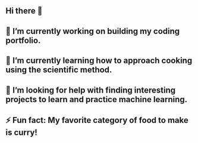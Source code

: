 ## Hi there 👋
## 🔭 I’m currently working on building my coding portfolio.
## 🌱 I’m currently learning how to approach cooking using the scientific method.
## 🤔 I’m looking for help with finding interesting projects to learn and practice machine learning.
## ⚡ Fun fact: My favorite category of food to make is curry!

<!--
**JBertEveritt15/JBertEveritt15** is a ✨ _special_ ✨ repository because its `README.md` (this file) appears on your GitHub profile.

Here are some ideas to get you started:

- 🔭 I’m currently working on building my coding portfolio.
- 🌱 I’m currently learning how to approach cooking using the scientific method.
- 👯 I’m looking to collaborate on anything.
- 🤔 I’m looking for help with finding interesting projects to learn and practice machine learning.
- 💬 Ask me about food
- 📫 How to reach me: jeberteveritt24@gmail.com
- 😄 Pronouns: He/Him
- ⚡ Fun fact: My favorite category of food to make is curry!
-->
